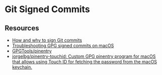 Git Signed Commits
===

Resources
---

- [How and why to sign Git commits][1]
- [Troubleshooting GPG signed commits on macOS][2]
- [GPGTools/pinentry][3]
- [jorgelbg/pinentry-touchid: Custom GPG pinentry program for macOS that allows using Touch ID for fetching the password from the macOS keychain.][4]

<!-- Links -->
[1]: https://withblue.ink/2020/05/17/how-and-why-to-sign-git-commits.html
[2]: https://thecesrom.dev/2021/01/27/troubleshooting-gpg-signed-commits-on-macos/
[3]: https://github.com/GPGTools/pinentry
[4]: https://github.com/jorgelbg/pinentry-touchid

<!-- Links end -->



